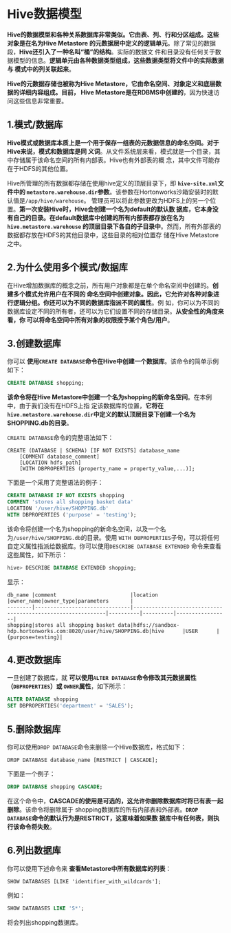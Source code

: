 Hive数据模型
===================================================================================
**Hive的数据模型和各种关系数据库非常类似。它由表、列、行和分区组成。这些对象是在名为Hive Metastore
的元数据层中定义的逻辑单元**。除了常见的数据段，**Hive还引入了一种名叫“桶”的结构**。实际的数据文
件和目录没有任何关于数据模型的信息。**逻辑单元由各种数据类型组成，这些数据类型将文件中的实际数据与
模式中的列关联起来**。

**Hive的元数据存储也被称为Hive Metastore，它由命名空间、对象定义和底层数据的详细内容组成。目前，
Hive Metastore是在RDBMS中创建的**，因为快速访问这些信息非常重要。

## 1.模式/数据库
**Hive模式或数据库本质上是一个用于保存一组表的元数据信息的命名空间。对于Hive来说，模式和数据库是同
义词**。从文件系统层来看，模式就是一个目录，其中存储属于该命名空间的所有内部表。Hive也有外部表的概
念，其中文件可能存在于HDFS的其他位置。

Hive所管理的所有数据都存储在使用hive定义的顶层目录下，即 **`hive-site.xml`文件中的
`metastore.warehouse.dir`参数**。该参数在Hortonworks沙箱安装时的默认值是`/app/hive/warehouse`。
管理员可以将此参数更改为HDFS上的另一个位置。**第一次安装Hive时，Hive会创建一个名为default的默认数
据库，它本身没有自己的目录。在default数据库中创建的所有内部表都存放在名为`hive.metastore.warehouse`
的顶层目录下各自的子目录中**。然而，所有外部表的数据都存放在HDFS的其他目录中，这些目录的相对位置存
储在Hive Metastore之中。

## 2.为什么使用多个模式/数据库
在Hive增加数据库的概念之前，所有用户对象都是在单个命名空间中创建的。**创建多个模式允许用户在不同的
命名空间中创建对象。因此，它允许对各种对象进行逻辑分组。你还可以为不同的数据库指派不同的属性**。例
如，你可以为不同的数据库设定不同的所有者，还可以为它们设置不同的存储目录。**从安全性的角度来看，你
可以将命名空间中所有对象的权限授予某个角色/用户**。

## 3.创建数据库
你可以 **使用`CREATE DATABASE`命令在Hive中创建一个数据库**。该命令的简单示例如下：
```sql
CREATE DATABASE shopping;
```
**该命令将在Hive Metastore中创建一个名为shopping的新命名空间**。在本例中，由于我们没有在HDFS上指
定该数据库的位置，**它将在`hive.metastore.warehouse.dir`中定义的默认顶层目录下创建一个名为
SHOPPING.db的目录**。

`CREATE DATABASE`命令的完整语法如下：
```
CREATE (DATABASE | SCHEMA) [IF NOT EXISTS] database_name
    [COMMENT database_comment]
    [LOCATION hdfs_path]
    [WITH DBPROPERTIES (property_name = property_value,...)];
```
下面是一个采用了完整语法的例子：
```sql
CREATE DATABASE IF NOT EXISTS shopping 
COMMENT 'stores all shopping basket data' 
LOCATION '/user/hive/SHOPPING.db' 
WITH DBPROPERTIES ('purpose' = 'testing');
```
该命令将创建一个名为shopping的新命名空间，以及一个名为`/user/hive/SHOPPING.db`的目录。使用
`WITH DBPROPERTIES`子句，可以将任何自定义属性指派给数据库。你可以使用`DESCRIBE DATABASE EXTENDED`
命令来查看这些属性，如下所示：
```sql
hive> DESCRIBE DATABASE EXTENDED shopping;
```
显示：
```
db_name |comment                        |location                                                     |owner_name|owner_type|parameters       |
--------|-------------------------------|-------------------------------------------------------------|----------|----------|-----------------|
shopping|stores all shopping basket data|hdfs://sandbox-hdp.hortonworks.com:8020/user/hive/SHOPPING.db|hive      |USER      |{purpose=testing}|
```

## 4.更改数据库
一旦创建了数据库，就 **可以使用`ALTER DATABASE`命令修改其元数据属性（`DBPROPERTIES`）或
`OWNER`属性**，如下所示：
```sql
ALTER DATABASE shopping
SET DBPROPERTIES('department' = 'SALES');
```

## 5.删除数据库
你可以使用`DROP DATABASE`命令来删除一个Hive数据库，格式如下：
```
DROP DATABASE database_name [RESTRICT | CASCADE];
```
下面是一个例子：
```sql
DROP DATABASE shopping CASCADE;
```
在这个命令中，**CASCADE的使用是可选的，这允许你删除数据库时将已有表一起删除**。该命令将删除属于
shopping数据库的所有内部表和外部表。**`DROP DATABASE`命令的默认行为是RESTRICT，这意味着如果数
据库中有任何表，则执行该命令将失败**。

## 6.列出数据库
你可以使用下述命令来 **查看Metastore中所有数据库的列表**：
```
SHOW DATABASES [LIKE 'identifier_with_wildcards'];
```
例如：
```sql
SHOW DATABASES LIKE 'S*';
```
将会列出shopping数据库。















